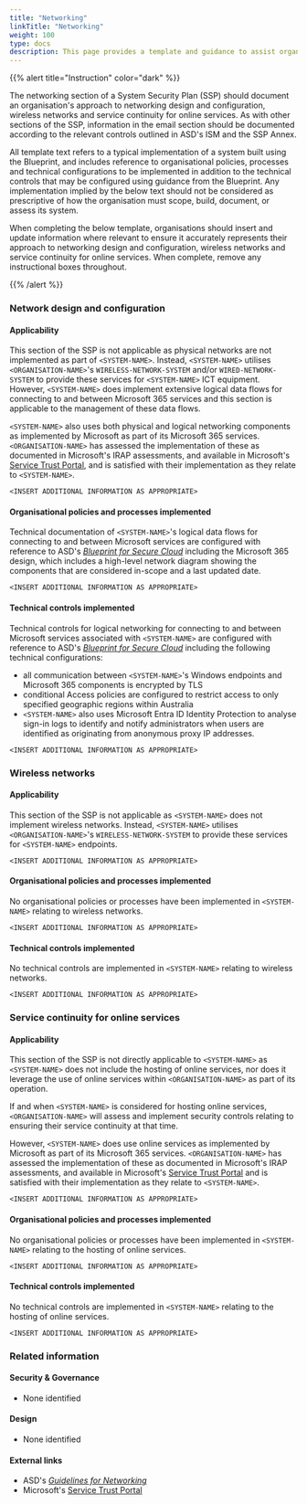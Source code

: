 ```yaml
---
title: "Networking"
linkTitle: "Networking"
weight: 100
type: docs
description: This page provides a template and guidance to assist organisations in documenting their approach to networking design and configuration, wireless networks and service continuity for online services associated with their system(s) built on ASD's Blueprint for Secure Cloud.
---
```


{{% alert title="Instruction" color="dark" %}}

The networking section of a System Security Plan (SSP) should document an organisation's approach to networking design and configuration, wireless networks and service continuity for online services. As with other sections of the SSP, information in the email section should be documented according to the relevant controls outlined in ASD's ISM and the SSP Annex. 

All template text refers to a typical implementation of a system built using the Blueprint, and includes reference to organisational policies, processes and technical configurations to be implemented in addition to the technical controls that may be configured using guidance from the Blueprint. Any implementation implied by the below text should not be considered as prescriptive of how the organisation must scope, build, document, or assess its system.

When completing the below template, organisations should insert and update information where relevant to ensure it accurately represents their approach to networking design and configuration, wireless networks and service continuity for online services. When complete, remove any instructional boxes throughout. 

{{% /alert %}}

### Network design and configuration

#### Applicability

This section of the SSP is not applicable as physical networks are not implemented as part of `<SYSTEM-NAME>`. Instead, `<SYSTEM-NAME>` utilises `<ORGANISATION-NAME>`'s `WIRELESS-NETWORK-SYSTEM` and/or `WIRED-NETWORK-SYSTEM` to provide these services for `<SYSTEM-NAME>` ICT equipment. However, `<SYSTEM-NAME>` does implement extensive logical data flows for connecting to and between Microsoft 365 services and this section is applicable to the management of these data flows. 

`<SYSTEM-NAME>` also uses both physical and logical networking components as implemented by Microsoft as part of its Microsoft 365 services. `<ORGANISATION-NAME>` has assessed the implementation of these as documented in Microsoft's IRAP assessments, and available in Microsoft's [Service Trust Portal](https://servicetrust.microsoft.com/), and is satisfied with their implementation as they relate to `<SYSTEM-NAME>`.

`<INSERT ADDITIONAL INFORMATION AS APPROPRIATE>`

#### Organisational policies and processes implemented

Technical documentation of `<SYSTEM-NAME>`'s logical data flows for connecting to and between Microsoft services are configured with reference to ASD's [*Blueprint for Secure Cloud*](https://blueprint.asd.gov.au) including the Microsoft 365 design, which includes a high-level network diagram showing the components that are considered in-scope and a last updated date.

`<INSERT ADDITIONAL INFORMATION AS APPROPRIATE>`

#### Technical controls implemented

Technical controls for logical networking for connecting to and between Microsoft services associated with `<SYSTEM-NAME>` are configured with reference to ASD's [*Blueprint for Secure Cloud*](https://blueprint.asd.gov.au) including the following technical configurations:

- all communication between `<SYSTEM-NAME>`'s Windows endpoints and Microsoft 365 components is encrypted by TLS
- conditional Access policies are configured to restrict access to only specified geographic regions within Australia 
- `<SYSTEM-NAME>` also uses Microsoft Entra ID Identity Protection to analyse sign-in logs to identify and notify administrators when users are identified as originating from anonymous proxy IP addresses. 

`<INSERT ADDITIONAL INFORMATION AS APPROPRIATE>`

### Wireless networks

#### Applicability

This section of the SSP is not applicable as `<SYSTEM-NAME>` does not implement wireless networks. Instead, `<SYSTEM-NAME>` utilises `<ORGANISATION-NAME>`'s `WIRELESS-NETWORK-SYSTEM` to provide these services for `<SYSTEM-NAME>` endpoints.

`<INSERT ADDITIONAL INFORMATION AS APPROPRIATE>`

#### Organisational policies and processes implemented

No organisational policies or processes have been implemented in `<SYSTEM-NAME>` relating to wireless networks.

`<INSERT ADDITIONAL INFORMATION AS APPROPRIATE>`

#### Technical controls implemented

No technical controls are implemented in `<SYSTEM-NAME>` relating to wireless networks.

`<INSERT ADDITIONAL INFORMATION AS APPROPRIATE>`

### Service continuity for online services

#### Applicability

This section of the SSP is not directly applicable to `<SYSTEM-NAME>` as `<SYSTEM-NAME>` does not include the hosting of online services, nor does it leverage the use of online services within `<ORGANISATION-NAME>` as part of its operation.

If and when `<SYSTEM-NAME>` is considered for hosting online services, `<ORGANISATION-NAME>` will assess and implement security controls relating to ensuring their service continuity at that time.

However, `<SYSTEM-NAME>` does use online services as implemented by Microsoft as part of its Microsoft 365 services. `<ORGANISATION-NAME>` has assessed the implementation of these as documented in Microsoft's IRAP assessments, and available in Microsoft's [Service Trust Portal](https://servicetrust.microsoft.com/) and is satisfied with their implementation as they relate to `<SYSTEM-NAME>`.

`<INSERT ADDITIONAL INFORMATION AS APPROPRIATE>`

#### Organisational policies and processes implemented

No organisational policies or processes have been implemented in `<SYSTEM-NAME>` relating to the hosting of online services.

`<INSERT ADDITIONAL INFORMATION AS APPROPRIATE>`

#### Technical controls implemented

No technical controls are implemented in `<SYSTEM-NAME>` relating to the hosting of online services.

`<INSERT ADDITIONAL INFORMATION AS APPROPRIATE>`

### Related information

#### Security & Governance

- None identified

#### Design

- None identified

#### External links

- ASD's [*Guidelines for Networking*](https://www.cyber.gov.au/resources-business-and-government/essential-cyber-security/ism/cyber-security-guidelines/guidelines-networking)
- Microsoft's [Service Trust Portal](https://servicetrust.microsoft.com/)
